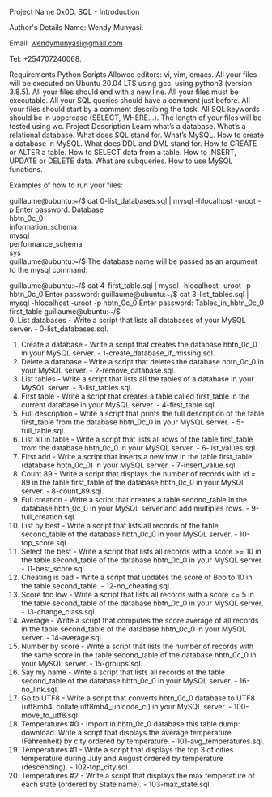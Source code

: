 Project Name
0x0D. SQL - Introduction

Author's Details
Name: Wendy Munyasi.

Email: wendymunyasi@gmail.com

Tel: +254707240068.

Requirements
Python Scripts
Allowed editors: vi, vim, emacs.
All your files will be executed on Ubuntu 20.04 LTS using gcc, using python3 (version 3.8.5).
All your files should end with a new line.
All your files must be executable.
All your SQL queries should have a comment just before.
All your files should start by a comment describing the task.
All SQL keywords should be in uppercase (SELECT, WHERE…).
The length of your files will be tested using wc.
Project Description
Learn what’s a database. What’s a relational database. What does SQL stand for. What’s MySQL. How to create a database in MySQL. What does DDL and DML stand for. How to CREATE or ALTER a table. How to SELECT data from a table. How to INSERT, UPDATE or DELETE data. What are subqueries. How to use MySQL functions.

Examples of how to run your files:

guillaume@ubuntu:~/$ cat 0-list_databases.sql | mysql -hlocalhost -uroot -p
Enter password: 
Database                                                                                  
hbtn_0c_0                                                                                    
information_schema                                                                           
mysql                                                                                        
performance_schema                                                                           
sys        
guillaume@ubuntu:~/$ 
The database name will be passed as an argument to the mysql command.

guillaume@ubuntu:~/$ cat 4-first_table.sql | mysql -hlocalhost -uroot -p hbtn_0c_0
Enter password: 
guillaume@ubuntu:~/$ cat 3-list_tables.sql | mysql -hlocalhost -uroot -p hbtn_0c_0
Enter password: 
Tables_in_hbtn_0c_0
first_table
guillaume@ubuntu:~/$  
0. List databases - Write a script that lists all databases of your MySQL server. - 0-list_databases.sql.
1. Create a database - Write a script that creates the database hbtn_0c_0 in your MySQL server. - 1-create_database_if_missing.sql.
2. Delete a database - Write a script that deletes the database hbtn_0c_0 in your MySQL server. - 2-remove_database.sql.
3. List tables - Write a script that lists all the tables of a database in your MySQL server. - 3-list_tables.sql.
4. First table - Write a script that creates a table called first_table in the current database in your MySQL server. - 4-first_table.sql.
5. Full description - Write a script that prints the full description of the table first_table from the database hbtn_0c_0 in your MySQL server. - 5-full_table.sql.
6. List all in table - Write a script that lists all rows of the table first_table from the database hbtn_0c_0 in your MySQL server. - 6-list_values.sql.
7. First add - Write a script that inserts a new row in the table first_table (database hbtn_0c_0) in your MySQL server. - 7-insert_value.sql.
8. Count 89 - Write a script that displays the number of records with id = 89 in the table first_table of the database hbtn_0c_0 in your MySQL server. - 8-count_89.sql.
9. Full creation - Write a script that creates a table second_table in the database hbtn_0c_0 in your MySQL server and add multiples rows. - 9-full_creation.sql.
10. List by best - Write a script that lists all records of the table second_table of the database hbtn_0c_0 in your MySQL server. - 10-top_score.sql.
11. Select the best - Write a script that lists all records with a score >= 10 in the table second_table of the database hbtn_0c_0 in your MySQL server. - 11-best_score.sql.
12. Cheating is bad - Write a script that updates the score of Bob to 10 in the table second_table. - 12-no_cheating.sql.
13. Score too low - Write a script that lists all records with a score <= 5 in the table second_table of the database hbtn_0c_0 in your MySQL server. - 13-change_class.sql.
14. Average - Write a script that computes the score average of all records in the table second_table of the database hbtn_0c_0 in your MySQL server. - 14-average.sql.
15. Number by score - Write a script that lists the number of records with the same score in the table second_table of the database hbtn_0c_0 in your MySQL server. - 15-groups.sql.
16. Say my name - Write a script that lists all records of the table second_table of the database hbtn_0c_0 in your MySQL server. - 16-no_link.sql.
17. Go to UTF8 - Write a script that converts hbtn_0c_0 database to UTF8 (utf8mb4, collate utf8mb4_unicode_ci) in your MySQL server. - 100-move_to_utf8.sql.
18. Temperatures #0 - Import in hbtn_0c_0 database this table dump: download. Write a script that displays the average temperature (Fahrenheit) by city ordered by temperature. - 101-avg_temperatures.sql.
19. Temperatures #1 - Write a script that displays the top 3 of cities temperature during July and August ordered by temperature (descending). - 102-top_city.sql.
20. Temperatures #2 - Write a script that displays the max temperature of each state (ordered by State name). - 103-max_state.sql.
